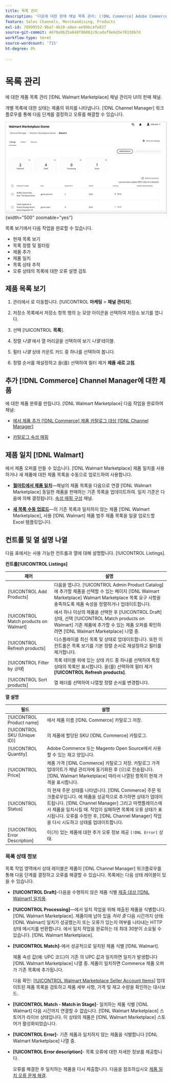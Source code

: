 ```yaml
---
title: 목록 관리
description: '다음에 대한 판매 채널 목록 관리: [!DNL Commerce] Adobe Commerce 및 Magento Open Source용 Channel Manager를 사용하여 저장합니다.'
feature: Sales Channels, Merchandising, Products
exl-id: 70999552-9ba7-4b10-a8ee-ee99bc4fe837
source-git-commit: 4670e9b25a840f86862c9cadaf9e6d3e70330b7d
workflow-type: tm+mt
source-wordcount: '715'
ht-degree: 0%

---
```


# 목록 관리

에 대한 제품 목록 관리 [!DNL Walmart Marketplace] 채널 관리자 UI의 판매 채널.

개별 목록에 대한 상태는 제품의 위치를 나타냅니다. [!DNL Channel Manager] 워크플로우를 통해 다음 단계를 결정하고 오류를 해결할 수 있습니다.

![연결된 판매 채널의 목록 페이지](assets/listings-dashboard-view.png){width="500" zoomable="yes"}

목록 보기에서 다음 작업을 완료할 수 있습니다.

* 현재 목록 보기
* 목록 정렬 및 필터링
* 제품 추가
* 제품 일치
* 목록 상태 추적
* 오류 상태의 목록에 대한 오류 설명 검토

## 제품 목록 보기

1. 관리에서 로 이동합니다. [!UICONTROL **마케팅** > **채널 관리자**].

1. 저장소 목록에서 저장소 항목 행의 눈 모양 아이콘을 선택하여 저장소 보기를 엽니다.

1. 선택 [!UICONTROL **목록**].

1. 정렬 *나열* 에서 열 머리글을 선택하여 보기 *나열* 테이블.

1. 필터 *나열* 상태 카운트 카드 중 하나를 선택하여 봅니다.

1. 정렬 순서를 재설정하고 을(를) 선택하여 필터 제거 **제품 새로 고침**.

## 추가 [!DNL Commerce] Channel Manager에 대한 제품

에 대한 제품 분류를 만듭니다. [!DNL Walmart Marketplace] 다음 작업을 완료하여 채널:

* [에서 제품 추가 [!DNL Commerce] 제품 카탈로그 대상 [!DNL Channel Manager]](add-products-to-channel-store.md)

* [카탈로그 속성 매핑](map-catalog-attributes.md#configure-product-attribute-settings)

## 제품 일치 [!DNL Walmart]

에서 제품 오퍼를 만들 수 있습니다. [!DNL Walmart Marketplace] 제품 일치를 사용하거나 새 제품에 대한 제품 목록을 수동으로 업로드하여 사용합니다.

* **[월마트에서 제품 일치](connect-listings-to-marketplace.md)**—채널의 제품 목록을 다음으로 연결 [!DNL Walmart Marketplace] 동일한 제품을 판매하는 기존 목록을 업데이트하여. 일치 기준은 다음에 의해 결정됩니다. [속성 매핑 구성](map-catalog-attributes.md) 채널.

* **[새 목록 수동 업로드](connect-listings-to-marketplace.md#upload-new-product-listings)**—의 기존 목록과 일치하지 않는 제품 [!DNL Walmart Marketplace], 사용 [!DNL Walmart] 제품 범주 제품 목록을 일괄 업로드할 Excel 템플릿입니다.

## 컨트롤 및 열 설명 나열

다음 표에서는 사용 가능한 컨트롤과 열에 대해 설명합니다. [!UICONTROL Listings].

**컨트롤[!UICONTROL Listings]**

| **제어** | **설명** |
|----------------------------------------|-------------------------------------------------------------------------------------------------------------------------------------------------------------------------------------------------------------------|
| [!UICONTROL Add Products] | 다음을 엽니다. [!UICONTROL Admin Product Catalog] 에 추가할 제품을 선택할 수 있는 페이지 [!DNL Walmart Marketplace] Walmart Marketplace 목록 요구 사항을 충족하도록 제품 속성을 정렬하거나 업데이트합니다. |
| [!UICONTROL Match products on Walmart] | 에서 하나 이상의 제품을 선택한 후 [!UICONTROL Draft] 상태, 선택 [!UICONTROL Match products on Walmart] 기존 제품에 추가할 수 있는 제품 오퍼를 확인하려면 [!DNL Walmart Marketplace] 나열 중. |
| [!UICONTROL Refresh products] | 디스플레이를 최신 목록 및 상태로 업데이트합니다. 또한 이 컨트롤은 목록 보기를 기본 정렬 순서로 재설정하고 필터를 제거합니다. |
| [!UICONTROL Filter by *상태*] | 목록 테이블 위에 있는 상태 카드 중 하나를 선택하여 특정 상태의 목록만 표시합니다. 을(를) 선택하여 필터 제거 **[!UICONTROL Refresh products]**. |
| [!UICONTROL Sort products] | 열 헤더를 선택하여 나열할 정렬 순서를 변경합니다. |


**열 설명**

| **필드** | **설명** |
|--------------------------------|-------------------------------------------------------------------------------------------------------------------------------------------------------------------------------------------------------------------------------------------------------------------------------------------------------------------------------------------------------------------|
| [!UICONTROL Product name] | 에서 제품 이름 [!DNL Commerce] 카탈로그 저장. |
| [!UICONTROL SKU (Unique ID)] | 의 제품에 할당된 SKU [!DNL Commerce] 카탈로그. |
| [!UICONTROL  Quantity] | Adobe Commerce 또는 Magento Open Source에서 사용할 수 있는 재고 양입니다. |
| [!UICONTROL Price] | 제품 가격 [!DNL Commerce] 카탈로그 저장. 카탈로그 가격 업데이트가 채널 관리자에 동기화된 후 (으)로 전송됩니다. [!DNL Walmart Marketplace]  따라서 나열된 항목이 현재 가격을 표시합니다. |
| [!UICONTROL Status] | 의 현재 주문 상태를 나타냅니다. [!DNL Commerce] 주문 워크플로우입니다. 에 제품을 성공적으로 추가하면 상태가 업데이트됩니다. [!DNL Channel Manager] 그리고 마켓플레이스에서 제품을 일치시킬 때. 작업이 실패하면 목록에 오류 상태가 표시됩니다. 오류를 수정한 후, [!DNL Channel Manager] 작업을 다시 시도하고 상태를 업데이트합니다. |
| [!UICONTROL Error Description] | 이(가) 있는 제품에 대한 추가 오류 정보 제공 `[!DNL Error]` 상태. |

### 목록 상태 정보

목록 작업 영역에서 상태 레이블은 제품이 [!DNL Channel Manager] 워크플로우를 통해 다음 단계를 결정하고 오류를 해결할 수 있습니다. 목록에는 다음 상태 레이블이 있을 수 있습니다.

* **[!UICONTROL Draft]**-다음을 수행하지 않은 제품 식별 [제출 대상 [!DNL Walmart] 일치용](connect-listings-to-marketplace.md#match-products).

* **[!UICONTROL Processing]**—에서 일치 작업을 위해 제출된 제품을 식별합니다. [!DNL Walmart Marketplace]. 제품이에 남아 있음 *처리 중* 다음 시간까지 상태: [!DNL Walmart] 일치가 성공했는지 또는 오류가 있는지 여부를 나타내는 HTTP 상태 메시지를 반환합니다. 에서 일치 작업을 완료하는 데 최대 30분이 소요될 수 있습니다. [!DNL Walmart Marketplace].

* **[!UICONTROL Match]**-에서 성공적으로 일치된 제품 식별 [!DNL Walmart].

  제품 속성 값(예: UPC 코드)이 기존 의 UPC 값과 일치하면 일치가 발생합니다 [!DNL Walmart Marketplace] 나열 중. 제품이 일치하면 Commerce 제품 오퍼가 기존 목록에 추가됩니다.

  다음 확인: [[!UICONTROL Walmart Marketplace Seller Account Items]](https://seller.walmart.com/items-and-inventory/manage-items) 업데이트된 제품 목록을 검토하고 제품 세부 사항, 가격 및 재고 수량을 확인하는 대시보드.

* **[!UICONTROL Match - Match in Stage]**- 일치하는 제품 식별 [!DNL Walmart] 다음 시간까지 연결할 수 없습니다. [!DNL Walmart Marketplace] 스토어가 라이브 상태입니다. 이 상태의 제품은 [!DNL Walmart Marketplace] 스토어가 활성화되었습니다.

* **[!UICONTROL Error]**- 기존 제품과 일치하지 않는 제품을 식별합니다 [!DNL Walmart Marketplace] 나열 중.

* **[!UICONTROL Error description]**- 목록 오류에 대한 자세한 정보를 제공합니다.

  오류를 해결한 후 일치하는 제품을 다시 제출합니다. 다음을 참조하십시오 [제품 일치 오류 문제 해결](connect-listings-to-marketplace.md#troubleshoot-product-match-errors).
